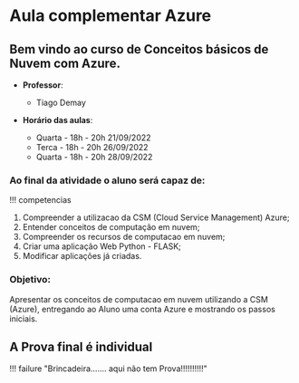 # Aula complementar Azure

## Bem vindo ao curso de Conceitos básicos de Nuvem com Azure. 

* **Professor**: 
    * Tiago Demay

* **Horário das aulas**:
    * Quarta - 18h - 20h  21/09/2022
    * Terca  - 18h - 20h  26/09/2022
    * Quarta - 18h - 20h  28/09/2022


### Ao final da atividade o aluno será capaz de:

!!! competencias
   1. Compreender a utilizacao da CSM (Cloud Service Management) Azure;
   1. Entender conceitos de computação em nuvem;
   1. Compreender os recursos de computacao em nuvem;
   1. Criar uma aplicação Web Python - FLASK;
   1. Modificar aplicações já criadas.


### Objetivo: 

Apresentar os conceitos de computacao em nuvem utilizando a CSM (Azure), entregando ao Aluno uma conta Azure e mostrando os passos iniciais.

## A Prova final é individual

!!! failure "Brincadeira....... aqui não tem Prova!!!!!!!!!!"
